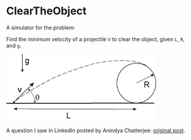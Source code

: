 # ClearTheObject
A simulator for the problem: 

Find the minimum velocity of a projectile `V` to clear the object, given `L`, `R`, and `g`.

<img src="clear_the_object.jpeg" alt="drawing" width="400"/>

A question I saw in LinkedIn posted by Anindya Chatterjee: [original post](https://www.linkedin.com/feed/update/urn:li:share:6950350158026919936?utm_source=linkedin_share&utm_medium=member_desktop_share&utm_content=post).

